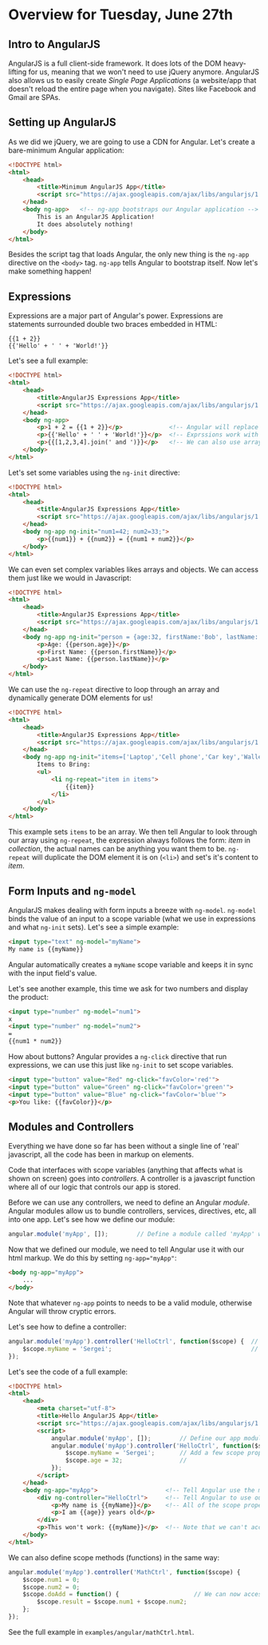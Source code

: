 Overview for Tuesday, June 27th
===============================

Intro to AngularJS
------------------
AngularJS is a full client-side framework.  It does lots of the DOM heavy-lifting for us, meaning that we won't need to use jQuery anymore.  AngularJS also allows us to easily create *Single Page Applications* (a website/app that doesn't reload the entire page when you navigate). Sites like Facebook and Gmail are SPAs.

Setting up AngularJS
--------------------
As we did we jQuery, we are going to use a CDN for Angular.  Let's create a bare-minimum Angular application:
```html
<!DOCTYPE html>
<html>
    <head>
        <title>Minimum AngularJS App</title>
        <script src="https://ajax.googleapis.com/ajax/libs/angularjs/1.5.6/angular.min.js"></script>
    </head>
    <body ng-app>	<!-- ng-app bootstraps our Angular application -->
        This is an AngularJS Application!
		It does absolutely nothing!
    </body>
</html>
```
Besides the script tag that loads Angular, the only new thing is the `ng-app` directive on the `<body>` tag. `ng-app` tells Angular to bootstrap itself.  Now let's make something happen!

Expressions
-----------
Expressions are a major part of Angular's power.  Expressions are statements surrounded double two braces embedded in HTML:
```
{{1 + 2}}
{{'Hello' + ' ' + 'World!'}}
```

Let's see a full example:
```html
<!DOCTYPE html>
<html>
    <head>
        <title>AngularJS Expressions App</title>
        <script src="https://ajax.googleapis.com/ajax/libs/angularjs/1.5.6/angular.min.js"></script>
    </head>
    <body ng-app>
        <p>1 + 2 = {{1 + 2}}</p>             <!-- Angular will replace {{1 + 2}} with 3 -->
        <p>{{'Hello' + ' ' + 'World!'}}</p>  <!-- Exprssions work with strings as well -->
        <p>{{[1,2,3,4].join(' and ')}}</p>   <!-- We can also use arrays and call functions -->
    </body>
</html>
```

Let's set some variables using the `ng-init` directive:
```html
<!DOCTYPE html>
<html>
    <head>
        <title>AngularJS Expressions App</title>
        <script src="https://ajax.googleapis.com/ajax/libs/angularjs/1.5.6/angular.min.js"></script>
    </head>
    <body ng-app ng-init="num1=42; num2=33;">
        <p>{{num1}} + {{num2}} = {{num1 + num2}}</p>
    </body>
</html>
```

We can even set complex variables likes arrays and objects.  We can access them just like we would in Javascript:
```html
<!DOCTYPE html>
<html>
    <head>
        <title>AngularJS Expressions App</title>
        <script src="https://ajax.googleapis.com/ajax/libs/angularjs/1.5.6/angular.min.js"></script>
    </head>
    <body ng-app ng-init="person = {age:32, firstName:'Bob', lastName:'Smith'}">
        <p>Age: {{person.age}}</p>
        <p>First Name: {{person.firstName}}</p>
        <p>Last Name: {{person.lastName}}</p>
    </body>
</html>
```
We can use the `ng-repeat` directive to loop through an array and dynamically generate DOM elements for us!
```html
<!DOCTYPE html>
<html>
    <head>
        <title>AngularJS Expressions App</title>
        <script src="https://ajax.googleapis.com/ajax/libs/angularjs/1.5.6/angular.min.js"></script>
    </head>
    <body ng-app ng-init="items=['Laptop','Cell phone','Car key','Wallet']">
        Items to Bring:
        <ul>
            <li ng-repeat="item in items">
                {{item}}
            </li>
        </ul>
    </body>
</html>
```
This example sets `items` to be an array.  We then tell Angular to look through our array using `ng-repeat`, the expression always follows the form: *item* in *collection*, the actual names can be anything you want them to be.  `ng-repeat` will duplicate the DOM element it is on (`<li>`) and set's it's content to *item*.

Form Inputs and `ng-model`
--------------------------
AngularJS makes dealing with form inputs a breeze with `ng-model`.  `ng-model` binds the value of an input to a scope variable (what we use in expressions and what `ng-init` sets).  Let's see a simple example:
```html
<input type="text" ng-model="myName">
My name is {{myName}}
```
Angular automatically creates a `myName` scope variable and keeps it in sync with the input field's value.

Let's see another example, this time we ask for two numbers and display the product:
```html
<input type="number" ng-model="num1">
x
<input type="number" ng-model="num2">
=
{{num1 * num2}}
```

How about buttons?  Angular provides a `ng-click` directive that run expressions, we can use this just like `ng-init` to set scope variables.

```html
<input type="button" value="Red" ng-click="favColor='red'">
<input type="button" value="Green" ng-click="favColor='green'">
<input type="button" value="Blue" ng-click="favColor='blue'">
<p>You like: {{favColor}}</p>
```

Modules and Controllers
-----------------------
Everything we have done so far has been without a single line of 'real' javascript, all the code has been in markup on elements.

Code that interfaces with scope variables (anything that affects what is shown on screen) goes into *controllers*.  A controller is a javascript function where all of our logic that controls our app is stored.

Before we can use any controllers, we need to define an Angular *module*.  Angular modules allow us to bundle controllers, services, directives, etc, all into one app.   Let's see how we define our module:
```js
angular.module('myApp', []);		// Define a module called 'myApp' with no dependences (the empty array is where other module dependences would go)
```
Now that we defined our module, we need to tell Angular use it with our html markup.  We do this by setting `ng-app="myApp"`:
```html
<body ng-app="myApp">
	...
</body>
```
Note that whatever `ng-app` points to needs to be a valid module, otherwise Angular will throw cryptic errors.

Let's see how to define a controller:

```js
angular.module('myApp').controller('HelloCtrl', function($scope) {	// We define a new controller onto our existing myApp module.  This controller is called 'HelloCtrl' and has the $scope service injected into it.
	$scope.myName = 'Sergei';										// $scope is a built-in Angular service that allows us access to scope, where we can use expressions to render things to the user.
});
```

Let's see the code of a full example:
```html
<!DOCTYPE html>
<html>
    <head>
        <meta charset="utf-8">
        <title>Hello AngularJS App</title>
        <script src="https://ajax.googleapis.com/ajax/libs/angularjs/1.5.6/angular.min.js"></script>
        <script>
            angular.module('myApp', []);        // Define our app module called 'myApp'
            angular.module('myApp').controller('HelloCtrl', function($scope) {  // Define a controller called HelloCtrl
                $scope.myName = 'Sergei';       // Add a few scope properties
                $scope.age = 32;                //
            });
        </script>
    </head>
    <body ng-app="myApp">                   <!-- Tell Angular use the myApp module -->
        <div ng-controller="HelloCtrl">     <!-- Tell Angular to use our HelloCtrl here -->
            <p>My name is {{myName}}</p>    <!-- All of the scope properties we defined for our controller are available here! -->
            <p>I am {{age}} years old</p>
        </div>
        <p>This won't work: {{myName}}</p>  <!-- Note that we can't access the scope properties of HelloCtrl outside of the element it was defined on -->
    </body>
</html>

```

We can also define scope methods (functions) in the same way:
```js
angular.module('myApp').controller('MathCtrl', function($scope) {
	$scope.num1 = 0;
	$scope.num2 = 0;
	$scope.doAdd = function() {						// We can now access this from markup, eg:  'ng-click="doAdd()"'
		$scope.result = $scope.num1 + $scope.num2;
	};
});
```
See the full example in `examples/angular/mathCtrl.html`.

